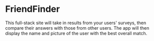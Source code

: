 # FriendFinder
This full-stack site will take in results from your users' surveys, then compare their answers with those from other users. The app will then display the name and picture of the user with the best overall match. 
